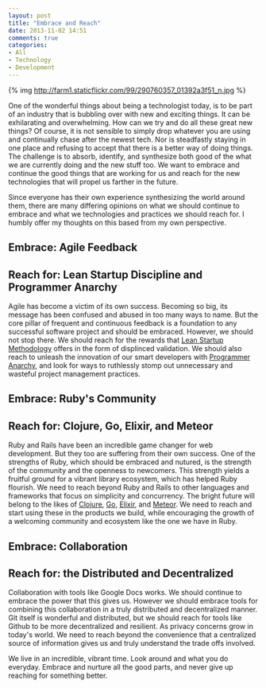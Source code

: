 ```yaml
---
layout: post
title: "Embrace and Reach"
date: 2013-11-02 14:51
comments: true
categories: 
- All
- Technology
- Development
---
```




{% img http://farm1.staticflickr.com/99/290760357_01392a3f51_n.jpg %}

One of the wonderful things about being a technologist today, is
to be part of an industry that is bubbling over with new and
exciting things. It can be exhilarating and overwhelming. How can we
try and do all these great new things?  Of course, it is not
sensible to simply drop whatever you are using and continually chase
after the newest tech.  Nor is steadfastly staying in one place and
refusing to accept that there is a better way of doing things.  The
challenge is to absorb, identify, and synthesize both good of the
what we are currently doing and the new stuff too.  We want to embrace and continue the good things that
are working for us and reach for the new technologies that will propel
us farther in the future.

Since everyone has their own experience synthesizing the world around
them, there are many differing opinions on what we should continue to
embrace and what we technologies and practices we should reach for.  I
humbly offer my thoughts on this based from my own perspective.

## Embrace: Agile Feedback
## Reach for: Lean Startup Discipline and Programmer Anarchy
Agile has become a victim of its own success.  Becoming so big, its
message has been confused and abused in too many ways to name.  But
the core pillar of frequent and continuous feedback is a foundation to
any successful software project and should be embraced.  However, we
should not stop there.  We should reach for the rewards that [Lean Startup
Methodology](http://theleanstartup.com/principles) offers in the form
of displinced validation.  We should also
reach to unleash the innovation of our smart developers with
[Programmer Anarchy](http://www.youtube.com/watch?v=uk-CF7klLdA), and
look for ways to ruthlessly stomp out unnecessary and wasteful
project management practices.

## Embrace: Ruby's Community
## Reach for: Clojure, Go, Elixir, and Meteor
Ruby and Rails have been an incredible game changer for web
development.  But they too are suffering from their own success.  One
of the strengths of Ruby, which should be embraced and nutured, is the
strength of the community and the openness to newcomers.  This strength
yields a fruitful ground for a vibrant library ecosystem, which has
helped Ruby flourish.  We need to reach beyond Ruby and Rails to other
languages and frameworks that focus on simplicity and concurrency.  The bright future
will belong to the likes of [Clojure](http://clojure.org/),
[Go](http://golang.org/), [Elixir](http://elixir-lang.org/), and [Meteor](http://www.meteor.com/).  We need
to reach and start using these in the products we build, while
encouraging the growth of a welcoming community and ecosystem like the
one we have in Ruby.

## Embrace: Collaboration
## Reach for: the Distributed and Decentralized
Collaboration with tools like Google Docs works.  We should continue
to embrace the power that this gives us. However we should embrace
tools for combining this collaboration in a truly distributed and
decentralized manner. Git itself is wonderful and distributed, but we
should reach for tools like Github to be more decentralized and resilient.
As privacy concerns grow in today's world.  We need to reach beyond
the convenience that a centralized source of information gives us and
truly understand the trade offs involved.


We live in an incredible, vibrant time.  Look around and what you
do everyday.  Embrace and nurture all the good parts, and never give up
reaching for something better.
